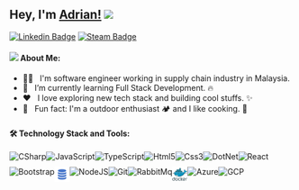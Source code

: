 ## Hey, I'm [Adrian!](https://github.com/adrian95c/) <img src="https://media.giphy.com/media/hvRJCLFzcasrR4ia7z/giphy.gif" width="27">

<!-- https://devicon.dev/ for icons -->
<!-- Social -->
[![Linkedin Badge](https://img.shields.io/badge/-LinkedIn-0e76a8?style=flat-square&logo=Linkedin&logoColor=white)](https://www.linkedin.com/in/kok-wei-chin-045a55186/)
[![Steam Badge](https://img.shields.io/badge/-Steam-2a475e?style=flat-square&logo=Steam&logoColor=white)](https://steamcommunity.com/profiles/76561198336338436/) 

#### <img src="https://media.giphy.com/media/WUlplcMpOCEmTGBtBW/giphy.gif" width="27"> About Me:
- 👨‍💻 &nbsp; I'm software engineer working in supply chain industry in Malaysia.
- 🚀 &nbsp; I’m currently learning Full Stack Development. 🔥
- ❤️ &nbsp; I love exploring new tech stack and building cool stuffs. ✨
- 👾 &nbsp; Fun fact: I'm a outdoor enthusiast 🏕️ and I like cooking. 🥪

#### 🛠️ Technology Stack and Tools:
<!-- Programming Languages -->
  <img height="27" align="left" alt="CSharp" title="C#" src="https://cdn.jsdelivr.net/gh/devicons/devicon/icons/csharp/csharp-original.svg" />
  <img height="27" align="left" alt="JavaScript" title="JavaScript" src="https://cdn.jsdelivr.net/gh/devicons/devicon/icons/javascript/javascript-original.svg" />
  <img height="27" align="left" alt="TypeScript" title="TypeScript" src="https://cdn.jsdelivr.net/gh/devicons/devicon/icons/typescript/typescript-original.svg" />
  <img height="27" align="left" alt="Html5" title="HTML5" src="https://cdn.jsdelivr.net/gh/devicons/devicon/icons/html5/html5-original-wordmark.svg" />
  <img height="27" align="left" alt="Css3" title="CSS3" src="https://cdn.jsdelivr.net/gh/devicons/devicon/icons/css3/css3-original-wordmark.svg" />

<!-- Frameworks & Libraries -->
  <img height="27" align="left" alt="DotNet" title=".NET" src="https://cdn.jsdelivr.net/gh/devicons/devicon/icons/dot-net/dot-net-plain-wordmark.svg" />
  <img height="27" align="left" alt="React" title="React.js" src="https://cdn.jsdelivr.net/gh/devicons/devicon/icons/react/react-original.svg" />
  <img height="27" align="left" alt="Bootstrap" title="Bootstrap" src="https://cdn.jsdelivr.net/gh/devicons/devicon/icons/bootstrap/bootstrap-plain.svg" />      

<!-- Databases & Clouds -->
  <img height="27" align="left" alt="MSSQL" title="Microsoft SQL" src="https://raw.githubusercontent.com/github/explore/80688e429a7d4ef2fca1e82350fe8e3517d3494d/topics/sql/sql.png" />

<!-- Softwares & Tools -->
  <img height="27" align="left" alt="NodeJS" title="Node.js" src="https://cdn.jsdelivr.net/gh/devicons/devicon/icons/nodejs/nodejs-plain.svg" />
  <img height="27" align="left" alt="Git" title="Git" src="https://cdn.jsdelivr.net/gh/devicons/devicon/icons/git/git-original.svg" />
  <img height="27" align="left" alt="RabbitMq" title="RabbitMq" src="https://www.vectorlogo.zone/logos/rabbitmq/rabbitmq-icon.svg"/>
  <img height="27" align="left" alt="Docker" title="Docker" src="https://raw.githubusercontent.com/devicons/devicon/master/icons/docker/docker-original-wordmark.svg" />
  <img height="27" align="left" alt="Azure" title="Microsoft Azure" src="https://www.vectorlogo.zone/logos/microsoft_azure/microsoft_azure-icon.svg" />
  <img height="27" align="left" alt="GCP" title="Google Cloud" src="https://www.vectorlogo.zone/logos/google_cloud/google_cloud-icon.svg" />
